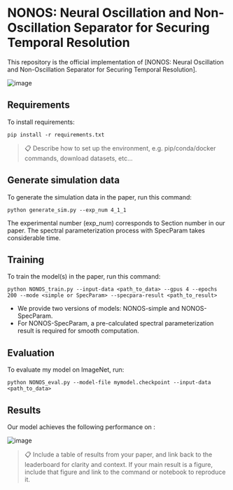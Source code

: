 # NONOS: Neural Oscillation and Non-Oscillation Separator for Securing Temporal Resolution

This repository is the official implementation of [NONOS: Neural Oscillation and Non-Oscillation Separator for Securing Temporal Resolution]. 

![image](https://github.com/jkwrbcc/NONOS/assets/170528215/7f0c98e6-d32b-4e74-be92-f068da58d625)

## Requirements

To install requirements:

```setup
pip install -r requirements.txt
```

>📋  Describe how to set up the environment, e.g. pip/conda/docker commands, download datasets, etc...

## Generate simulation data

To generate the simulation data in the paper, run this command:

```train
python generate_sim.py --exp_num 4_1_1
```

The experimental number (exp_num) corresponds to Section number in our paper.
The spectral parameterization process with SpecParam takes considerable time.

## Training

To train the model(s) in the paper, run this command:

```train
python NONOS_train.py --input-data <path_to_data> --gpus 4 --epochs 200 --mode <simple or SpecParam> --specpara-result <path_to_result>
```

- We provide two versions of models: NONOS-simple and NONOS-SpecParam.
- For NONOS-SpecParam, a pre-calculated spectral parameterization result is required for smooth computation.


## Evaluation

To evaluate my model on ImageNet, run:

```eval
python NONOS_eval.py --model-file mymodel.checkpoint --input-data <path_to_data>
```

## Results

Our model achieves the following performance on :

![image](https://github.com/jkwrbcc/NONOS/assets/170528215/32012f6c-864a-476e-b2ae-d4bbc0d3a995)

>📋  Include a table of results from your paper, and link back to the leaderboard for clarity and context. If your main result is a figure, include that figure and link to the command or notebook to reproduce it. 
